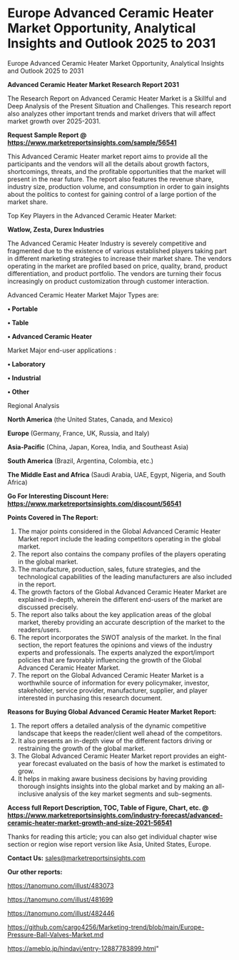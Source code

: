 # Europe Advanced Ceramic Heater Market Opportunity, Analytical Insights and Outlook 2025 to 2031
Europe Advanced Ceramic Heater Market Opportunity, Analytical Insights and Outlook 2025 to 2031

<strong>Advanced Ceramic Heater Market Research Report 2031</strong>

The Research Report on Advanced Ceramic Heater Market is a Skillful and Deep Analysis of the Present Situation and Challenges. This research report also analyzes other important trends and market drivers that will affect market growth over 2025-2031.

<strong>Request Sample Report @ <a href=https://www.marketreportsinsights.com/sample/56541>https://www.marketreportsinsights.com/sample/56541</a></strong>

This Advanced Ceramic Heater market report aims to provide all the participants and the vendors will all the details about growth factors, shortcomings, threats, and the profitable opportunities that the market will present in the near future. The report also features the revenue share, industry size, production volume, and consumption in order to gain insights about the politics to contest for gaining control of a large portion of the market share.

Top Key Players in the Advanced Ceramic Heater Market:

<strong>Watlow, Zesta, Durex Industries</strong>

The Advanced Ceramic Heater Industry is severely competitive and fragmented due to the existence of various established players taking part in different marketing strategies to increase their market share. The vendors operating in the market are profiled based on price, quality, brand, product differentiation, and product portfolio. The vendors are turning their focus increasingly on product customization through customer interaction.

Advanced Ceramic Heater Market Major Types are:

<strong>• Portable

• Table

• Advanced Ceramic Heater</strong>

Market Major end-user applications :

<strong>• Laboratory

• Industrial

• Other</strong>

Regional Analysis

</u><strong><b>North America</b></strong> (the United States, Canada, and Mexico)

<strong><b>Europe </b></strong>(Germany, France, UK, Russia, and Italy)

<strong><b>Asia-Pacific</b></strong> (China, Japan, Korea, India, and Southeast Asia)

<strong><b>South America</b></strong> (Brazil, Argentina, Colombia, etc.)

<strong><b>The Middle East and Africa</b></strong> (Saudi Arabia, UAE, Egypt, Nigeria, and South Africa)

<strong>Go For Interesting Discount Here: <a href=https://www.marketreportsinsights.com/discount/56541>https://www.marketreportsinsights.com/discount/56541</a></strong>

<strong>Points Covered in The Report:</strong>
<ol>
  <li>The major points considered in the Global Advanced Ceramic Heater Market report include the leading competitors operating in the global market.</li>
  <li>The report also contains the company profiles of the players operating in the global market.</li>
  <li>The manufacture, production, sales, future strategies, and the technological capabilities of the leading manufacturers are also included in the report.</li>
  <li>The growth factors of the Global Advanced Ceramic Heater Market are explained in-depth, wherein the different end-users of the market are discussed precisely.</li>
  <li>The report also talks about the key application areas of the global market, thereby providing an accurate description of the market to the readers/users.</li>
  <li>The report incorporates the SWOT analysis of the market. In the final section, the report features the opinions and views of the industry experts and professionals. The experts analyzed the export/import policies that are favorably influencing the growth of the Global Advanced Ceramic Heater Market.</li>
  <li>The report on the Global Advanced Ceramic Heater Market is a worthwhile source of information for every policymaker, investor, stakeholder, service provider, manufacturer, supplier, and player interested in purchasing this research document.</li>
</ol>
<strong>Reasons for Buying Global Advanced Ceramic Heater Market Report:</strong>

<ol>
  <li>The report offers a detailed analysis of the dynamic competitive landscape that keeps the reader/client well ahead of the competitors.</li>
  <li>It also presents an in-depth view of the different factors driving or restraining the growth of the global market.</li>
  <li>The Global Advanced Ceramic Heater Market report provides an eight-year forecast evaluated on the basis of how the market is estimated to grow.</li>
  <li>It helps in making aware business decisions by having providing thorough insights insights into the global market and by making an all-inclusive analysis of the key market segments and sub-segments.</li>
</ol>
<strong>Access full Report Description, TOC, Table of Figure, Chart, etc. @ <a href=https://www.marketreportsinsights.com/industry-forecast/advanced-ceramic-heater-market-growth-and-size-2021-56541>https://www.marketreportsinsights.com/industry-forecast/advanced-ceramic-heater-market-growth-and-size-2021-56541</a></strong>


Thanks for reading this article; you can also get individual chapter wise section or region wise report version like Asia, United States, Europe.

<strong>Contact Us:</strong>
sales@marketreportsinsights.com

<strong>Our other reports:</strong>

<a href=https://tanomuno.com/illust/483073>https://tanomuno.com/illust/483073</a>

<a href=https://tanomuno.com/illust/481699>https://tanomuno.com/illust/481699</a>

<a href=https://tanomuno.com/illust/482446>https://tanomuno.com/illust/482446</a>

<a href=https://github.com/cargo4256/Marketing-trend/blob/main/Europe-Pressure-Ball-Valves-Market.md>https://github.com/cargo4256/Marketing-trend/blob/main/Europe-Pressure-Ball-Valves-Market.md</a>

<a href=https://ameblo.jp/hindavi/entry-12887783899.html>https://ameblo.jp/hindavi/entry-12887783899.html</a>"
